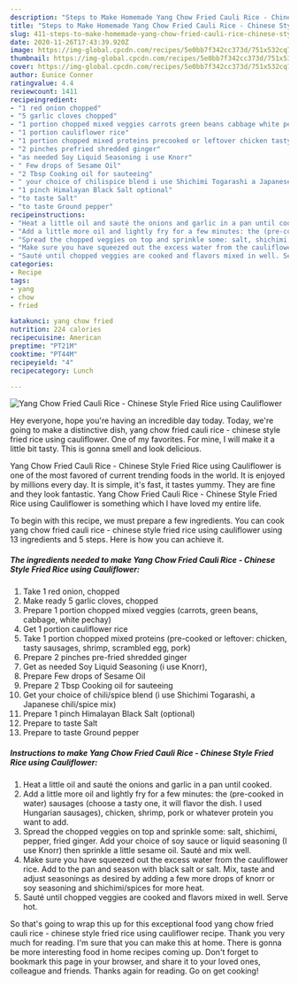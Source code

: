 ```yaml
---
description: "Steps to Make Homemade Yang Chow Fried Cauli Rice - Chinese Style Fried Rice using Cauliflower"
title: "Steps to Make Homemade Yang Chow Fried Cauli Rice - Chinese Style Fried Rice using Cauliflower"
slug: 411-steps-to-make-homemade-yang-chow-fried-cauli-rice-chinese-style-fried-rice-using-cauliflower
date: 2020-11-26T17:43:39.920Z
image: https://img-global.cpcdn.com/recipes/5e0bb7f342cc373d/751x532cq70/yang-chow-fried-cauli-rice-chinese-style-fried-rice-using-cauliflower-recipe-main-photo.jpg
thumbnail: https://img-global.cpcdn.com/recipes/5e0bb7f342cc373d/751x532cq70/yang-chow-fried-cauli-rice-chinese-style-fried-rice-using-cauliflower-recipe-main-photo.jpg
cover: https://img-global.cpcdn.com/recipes/5e0bb7f342cc373d/751x532cq70/yang-chow-fried-cauli-rice-chinese-style-fried-rice-using-cauliflower-recipe-main-photo.jpg
author: Eunice Conner
ratingvalue: 4.4
reviewcount: 1411
recipeingredient:
- "1 red onion chopped"
- "5 garlic cloves chopped"
- "1 portion chopped mixed veggies carrots green beans cabbage white pechay"
- "1 portion cauliflower rice"
- "1 portion chopped mixed proteins precooked or leftover chicken tasty sausages shrimp scrambled egg pork"
- "2 pinches prefried shredded ginger"
- "as needed Soy Liquid Seasoning i use Knorr"
- " Few drops of Sesame Oil"
- "2 Tbsp Cooking oil for sauteeing"
- " your choice of chilispice blend i use Shichimi Togarashi a Japanese chilispice mix"
- "1 pinch Himalayan Black Salt optional"
- "to taste Salt"
- "to taste Ground pepper"
recipeinstructions:
- "Heat a little oil and sauté the onions and garlic in a pan until cooked."
- "Add a little more oil and lightly fry for a few minutes: the (pre-cooked in water) sausages (choose a tasty one, it will flavor the dish. I used Hungarian sausages), chicken, shrimp, pork or whatever protein you want to add."
- "Spread the chopped veggies on top and sprinkle some: salt, shichimi, pepper, fried ginger. Add your choice of soy sauce or liquid seasoning (I use Knorr) then sprinkle a little sesame oil. Sauté and mix well."
- "Make sure you have squeezed out the excess water from the cauliflower rice. Add to the pan and season with black salt or salt. Mix, taste and adjust seasonings as desired by adding a few more drops of knorr or soy seasoning and shichimi/spices for more heat."
- "Sauté until chopped veggies are cooked and flavors mixed in well. Serve hot."
categories:
- Recipe
tags:
- yang
- chow
- fried

katakunci: yang chow fried 
nutrition: 224 calories
recipecuisine: American
preptime: "PT21M"
cooktime: "PT44M"
recipeyield: "4"
recipecategory: Lunch

---
```



![Yang Chow Fried Cauli Rice - Chinese Style Fried Rice using Cauliflower](https://img-global.cpcdn.com/recipes/5e0bb7f342cc373d/751x532cq70/yang-chow-fried-cauli-rice-chinese-style-fried-rice-using-cauliflower-recipe-main-photo.jpg)

Hey everyone, hope you're having an incredible day today. Today, we're going to make a distinctive dish, yang chow fried cauli rice - chinese style fried rice using cauliflower. One of my favorites. For mine, I will make it a little bit tasty. This is gonna smell and look delicious.

Yang Chow Fried Cauli Rice - Chinese Style Fried Rice using Cauliflower is one of the most favored of current trending foods in the world. It is enjoyed by millions every day. It is simple, it's fast, it tastes yummy. They are fine and they look fantastic. Yang Chow Fried Cauli Rice - Chinese Style Fried Rice using Cauliflower is something which I have loved my entire life.




To begin with this recipe, we must prepare a few ingredients. You can cook yang chow fried cauli rice - chinese style fried rice using cauliflower using 13 ingredients and 5 steps. Here is how you can achieve it.

<!--inarticleads1-->

##### The ingredients needed to make Yang Chow Fried Cauli Rice - Chinese Style Fried Rice using Cauliflower:

1. Take 1 red onion, chopped
1. Make ready 5 garlic cloves, chopped
1. Prepare 1 portion chopped mixed veggies (carrots, green beans, cabbage, white pechay)
1. Get 1 portion cauliflower rice
1. Take 1 portion chopped mixed proteins (pre-cooked or leftover: chicken, tasty sausages, shrimp, scrambled egg, pork)
1. Prepare 2 pinches pre-fried shredded ginger
1. Get as needed Soy Liquid Seasoning (i use Knorr),
1. Prepare  Few drops of Sesame Oil
1. Prepare 2 Tbsp Cooking oil for sauteeing
1. Get  your choice of chili/spice blend (i use Shichimi Togarashi, a Japanese chili/spice mix)
1. Prepare 1 pinch Himalayan Black Salt (optional)
1. Prepare to taste Salt
1. Prepare to taste Ground pepper




<!--inarticleads2-->

##### Instructions to make Yang Chow Fried Cauli Rice - Chinese Style Fried Rice using Cauliflower:

1. Heat a little oil and sauté the onions and garlic in a pan until cooked.
1. Add a little more oil and lightly fry for a few minutes: the (pre-cooked in water) sausages (choose a tasty one, it will flavor the dish. I used Hungarian sausages), chicken, shrimp, pork or whatever protein you want to add.
1. Spread the chopped veggies on top and sprinkle some: salt, shichimi, pepper, fried ginger. Add your choice of soy sauce or liquid seasoning (I use Knorr) then sprinkle a little sesame oil. Sauté and mix well.
1. Make sure you have squeezed out the excess water from the cauliflower rice. Add to the pan and season with black salt or salt. Mix, taste and adjust seasonings as desired by adding a few more drops of knorr or soy seasoning and shichimi/spices for more heat.
1. Sauté until chopped veggies are cooked and flavors mixed in well. Serve hot.




So that's going to wrap this up for this exceptional food yang chow fried cauli rice - chinese style fried rice using cauliflower recipe. Thank you very much for reading. I'm sure that you can make this at home. There is gonna be more interesting food in home recipes coming up. Don't forget to bookmark this page in your browser, and share it to your loved ones, colleague and friends. Thanks again for reading. Go on get cooking!

